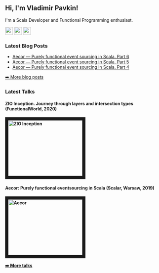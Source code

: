 <h2>Hi, I'm Vladimir Pavkin!</h2>
<p>I'm a Scala Developer and Functional Programming enthusiast.</p>
<p>
<a href="https://www.twitter.com/vlpavkin"><img src="https://img.shields.io/badge/twitter-%231DA1F2.svg?&style=for-the-badge&logo=twitter&logoColor=white" height=25></a>
<a href="https://www.linkedin.com/in/pavkin"><img src="https://img.shields.io/badge/linkedin-%230077B5.svg?&style=for-the-badge&logo=linkedin&logoColor=white" height=25></a>
<a href="https://www.pavkin.ru"><img src="https://img.shields.io/badge/blog-%23001122.svg?style=for-the-badge&logo=sublime-text" height=25></a>
</p>
<h3>Latest Blog Posts</h3>
  <ul>
    <li><a href="https://pavkin.ru/aecor-part-6"/>Aecor — Purely functional event sourcing in Scala. Part 6</a></li>
    <li><a href="https://pavkin.ru/aecor-part-5"/>Aecor — Purely functional event sourcing in Scala. Part 5</a></li>
    <li><a href="https://pavkin.ru/aecor-part-4"/>Aecor — Purely functional event sourcing in Scala. Part 4</a></li>
  </ul>
<p><a href="https://www.pavkin.ru">➡️ More blog posts</a></p>

<h3>Latest Talks</h3>

<h4>ZIO Inception. Journey through layers and intersection types (FunctionalWorld, 2020) <h4/>
<p>
<a href="http://www.youtube.com/watch?feature=player_embedded&v=vNQFlq1SvaE
" target="_blank"><img src="http://img.youtube.com/vi/vNQFlq1SvaE/0.jpg" 
alt="ZIO Inception" width="240" height="180" border="10" /></a>
</p>

<h4>Aecor: Purely functional eventsourcing in Scala (Scalar, Warsaw, 2019) <h4/>
<p>
<a href="http://www.youtube.com/watch?feature=player_embedded&v=KNxAI8612JI
" target="_blank"><img src="http://img.youtube.com/vi/KNxAI8612JI/0.jpg" 
alt="Aecor" width="240" height="180" border="10" /></a>
</p>

<p><a href="https://www.pavkin.ru/talks">➡️ More talks</a></p>
